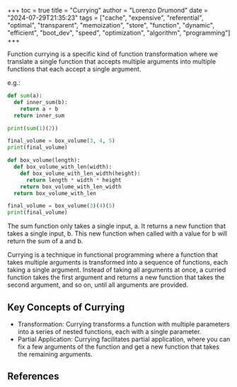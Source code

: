 +++
toc = true
title = "Currying"
author = "Lorenzo Drumond"
date = "2024-07-29T21:35:23"
tags = ["cache",  "expensive",  "referential",  "optimal",  "transparent",  "memoization",  "store",  "function",  "dynamic",  "efficient",  "boot_dev",  "speed",  "optimization",  "algorithm",  "programming"]
+++



Function currying is a specific kind of function transformation where we
translate a single function that accepts multiple arguments into multiple
functions that each accept a single argument.

e.g.:

```python
def sum(a):
  def inner_sum(b):
    return a + b
  return inner_sum

print(sum(1)(2))
```

```python
final_volume = box_volume(3, 4, 5)
print(final_volume)

def box_volume(length):
  def box_volume_with_len(width):
    def box_volume_with_len_width(height):
      return length * width * height
    return box_volume_with_len_width
  return box_volume_with_len

final_volume = box_volume(3)(4)(5)
print(final_volume)
```

The sum function only takes a single input, a. It returns a new function that
takes a single input, b. This new function when called with a value for b will
return the sum of a and b.

Currying is a technique in functional programming where a function that takes multiple arguments is transformed into a sequence of functions, each taking a single argument. Instead of taking all arguments at once, a curried function takes the first argument and returns a new function that takes the second argument, and so on, until all arguments are provided.

## Key Concepts of Currying

- Transformation: Currying transforms a function with multiple parameters into a series of nested functions, each with a single parameter.
- Partial Application: Currying facilitates partial application, where you can fix a few arguments of the function and get a new function that takes the remaining arguments.

## References
